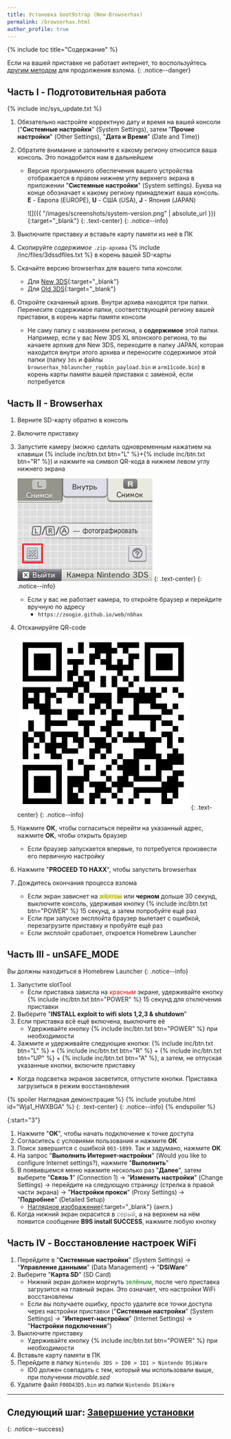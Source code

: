 ```yaml
---
title: Установка boot9strap (New-Browserhax)
permalink: /browserhax.html
author_profile: true
---
```

{% include toc title="Содержание" %}

Если на вашей приставке не работает интернет, то воспользуйтесь [другим методом](usm) для продолжения взлома.
{: .notice--danger}

## Часть I - Подготовительная работа

{% include inc/sys_update.txt %}
1. Обязательно настройте корректную дату и время на вашей консоли ("**Системные настройки**" (System Settings), затем "**Прочие настройки**" (Other Settings), "**Дата и Время**" (Date and Time))
1. Обратите внимание и запомните к какому региону относится ваша консоль. Это понадобится нам в дальнейшем
	* Версия программного обеспечения вашего устройства отображается в правом нижнем углу верхнего экрана в приложении "**Системные настройки**" (System settings). Буква на конце обозначает к какому региону принадлежит ваша консоль. **E** - Европа (EUROPE), **U** - США (USA), **J** - Япония (JAPAN)

		![]({{ "/images/screenshots/system-version.png" | absolute_url }}){:target="_blank"}
		{: .text-center}
		{: .notice--info}

1. Выключите приставку и вставьте карту памяти из неё в ПК
1. Скопируйте _содержимое_ `.zip-архива` {% include /inc/files/3dssdfiles.txt %} в корень вашей SD-карты
1. Скачайте версию browserhax для вашего типа консоли: 
	* Для [New 3DS](https://github.com/zoogie/new-browserhax/releases/latest){:target="_blank"}
	* Для [Old 3DS](https://github.com/zoogie/old-browserhax/releases/latest){:target="_blank"}
1. Откройте скачанный архив. Внутри архива находятся три папки. Перенесите содержимое папки, соответствующей региону вашей приставки, в корень карты памяти консоли
	* Не саму папку с названием региона, а **содержимое** этой папки. Например, если у вас New 3DS XL японского региона, то вы качаете арпхив для New 3DS, переходите в папку JAPAN, которая находится внутри этого архива и переносите содержимое этой папки (папку `3ds` и файлы `browserhax_hblauncher_ropbin_payload.bin` и `arm11code.bin`) в корень карты памяти вашей приставки с заменой, если потребуется 

## Часть II - Browserhax

1. Верните SD-карту обратно в консоль
1. Включите приставку 
1. Запустите камеру (можно сделать одновременным нажатием на клавиши {% include inc/btn.txt btn="L" %}+{% include inc/btn.txt btn="R" %}) и нажмите на символ QR-кода в нижнем левом углу нижнего экрана 

	![](/images/qrcode_reader.png)
	{: .text-center}
	{: .notice--info}

	* Если у вас не работает камера, то откройте браузер и перейдите вручную по адресу 
		* `https://zoogie.github.io/web/nbhax`

1. Отсканируйте QR-code

	![](/images/browserhax.png)
	{: .text-center}
	{: .notice--info}

1. Нажмите **ОК**, чтобы согласиться перейти на указанный адрес, нажмите **ОК**, чтобы открыть браузер 
	* Если браузер запускается впервые, то потребуется произвести его первичную настройку
1. Нажмите "**PROCEED TO HAXX**", чтобы запустить browserhax
1. Дождитесь окончания процесса взлома 
	* Если экран зависнет на <span style="color: yellow; text-shadow: 0px 0px 2px rgba(0, 0, 0, 1);">жёлтом</span> или **черном** дольше 30 секунд, выключите консоль, удерживая кнопку {% include inc/btn.txt btn="POWER" %} 15 секунд, а затем попробуйте ещё раз
	* Если при запуске эксплойта браузер вылетает с ошибкой, перезагрузите приставку и пробуйте ещё раз
	* Если эксплойт сработает, откроется Homebrew Launcher

## Часть III - unSAFE_MODE

Вы должны находиться в Homebrew Launcher
{: .notice--info}

1. Запустите slotTool 
	* Если приставка зависла на <span style="color: red">красным</span> экране, удерживайте кнопку {% include inc/btn.txt btn="POWER" %} 15 секунд для отключения приставки
1. Выберите "**INSTALL exploit to wifi slots 1,2,3 & shutdown**"
1. Если приставка всё ещё включена, выключите её 
    * Удерживайте кнопку {% include inc/btn.txt btn="POWER" %} при необходимости 
1. Зажмите и удерживайте следующие кнопки: {% include inc/btn.txt btn="L" %} + {% include inc/btn.txt btn="R" %} + {% include inc/btn.txt btn="UP" %} + {% include inc/btn.txt btn="A" %}, а затем, не отпуская указанные кнопки, включите приставку
  + Когда подсветка экранов засветится, отпустите кнопки. Приставка загрузиться в режим восстановления

{% spoiler Наглядная демонстрация %}
	{% include youtube.html id="Wja1_HWXBGA" %}
	{: .text-center}
	{: .notice--info}
{% endspoiler %}

{:start="3"}
1. Нажмите "**OK**", чтобы начать подключение к точке доступа
1. Согласитесь с условиями пользования и нажмите **ОК**
1. Поиск завершится с ошибкой `003-1099`. Так и задумано, нажмите **ОК**
1. На запрос "**Выполнить Интернет-настройки**" (Would you like to configure Internet settings?), нажмите "**Выполнить**"
1. В появившемся меню нажмите несколько раз "**Далее**", затем выберите "**Связь 1**" (Connection 1) -> "**Изменить настройки**" (Change Settings) -> перейдите на следующую страницу (стрелка в правой части экрана) -> "**Настройки прокси**" (Proxy Settings) -> "**Подробнее**" (Detailed Setup)
	* [Наглядное изображение](https://uwuu.ca/images/safemode_highlighted.png){:target="_blank"} (англ.)
1. Когда нижний экран окрасится в <span style="color: grey">серый</span>, а на верхнем на нём появится сообщение **B9S install SUCCESS**, нажмите любую кнопку

## Часть IV - Восстановление настроек WiFi

1. Перейдите в "**Системные настройки**" (System Settings) -> "**Управление данными**" (Data Management) -> "**DSiWare**"
1. Выберите "**Карта SD**" (SD Card)
    * Нижний экран должен моргнуть <span style="color: green">зелёным</span>, после чего приставка загрузится на главный экран. Это означает, что настройки WiFi восстановлены
	 * Если вы получаете ошибку, просто удалите все точки доступа через настройки приставки ("**Системные настройки**" (System Settings) -> "**Интернет-настройки**" (Internet Settings) -> "**Настройки подключения**")
1. Выключите приставку 
    * Удерживайте кнопку {% include inc/btn.txt btn="POWER" %} при необходимости 
1. Вставьте карту памяти в ПК 
1. Перейдите в папку `Nintendo 3DS > ID0 > ID1 > Nintendo DSiWare`
    * ID0 должен совпадать с тем, который мы использовали выше, при получении *movable.sed*
1. Удалите файл `F00D43D5.bin` из папки `Nintendo DSiWare`

___

## **Следующий шаг:** [Завершение установки](finalizing-setup)
{: .notice--success}